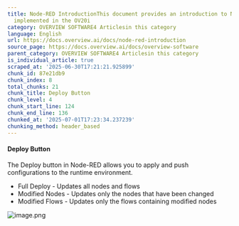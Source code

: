 ```yaml
---
title: Node-RED IntroductionThis document provides an introduction to Node-RED as
  implemented in the OV20i
category: OVERVIEW SOFTWARE4 Articlesin this category
language: English
url: https://docs.overview.ai/docs/node-red-introduction
source_page: https://docs.overview.ai/docs/overview-software
parent_category: OVERVIEW SOFTWARE4 Articlesin this category
is_individual_article: true
scraped_at: '2025-06-30T17:21:21.925899'
chunk_id: 87e21db9
chunk_index: 8
total_chunks: 21
chunk_title: Deploy Button
chunk_level: 4
chunk_start_line: 124
chunk_end_line: 136
chunked_at: '2025-07-01T17:23:34.237239'
chunking_method: header_based
---
```


#### Deploy Button

The Deploy button in Node-RED allows you to apply and push configurations to the runtime environment.

  * Full Deploy - Updates all nodes and flows
  * Modified Nodes - Updates only the nodes that have been changed
  * Modified Flows - Updates only the flows containing modified nodes



![image.png](https://cdn.document360.io/863daf20-40fe-49e9-9c91-e3c6cfba55d1/Images/Documentation/image%28203%29.png)
